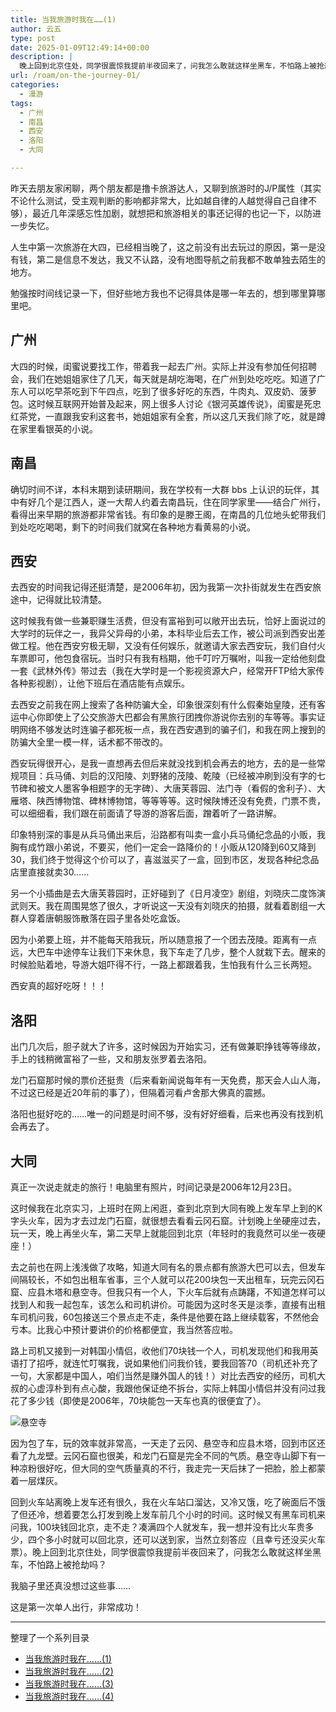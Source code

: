 ```yaml
---
title: 当我旅游时我在……(1)
author: 云五
type: post
date: 2025-01-09T12:49:14+00:00
description: |
  晚上回到北京住处，同学很震惊我提前半夜回来了，问我怎么敢就这样坐黑车，不怕路上被抢劫吗？
url: /roam/on-the-journey-01/
categories:
  - 漫游
tags:
  - 广州
  - 南昌
  - 西安
  - 洛阳
  - 大同

---
```


昨天去朋友家闲聊，两个朋友都是撸卡旅游达人，又聊到旅游时的J/P属性（其实不论什么测试，受主观判断的影响都非常大，比如越自律的人越觉得自己自律不够），最近几年深感忘性加剧，就想把和旅游相关的事还记得的也记一下，以防进一步失忆。

人生中第一次旅游在大四，已经相当晚了，这之前没有出去玩过的原因，第一是没有钱，第二是信息不发达，我又不认路，没有地图导航之前我都不敢单独去陌生的地方。

勉强按时间线记录一下，但好些地方我也不记得具体是哪一年去的，想到哪里算哪里吧。

## 广州

大四的时候，闺蜜说要找工作，带着我一起去广州。实际上并没有参加任何招聘会，我们在她姐姐家住了几天，每天就是胡吃海喝，在广州到处吃吃吃。知道了广东人可以吃早茶吃到下午四点，吃到了很多好吃的东西，牛肉丸、双皮奶、菠萝包。这时候互联网开始普及起来，网上很多人讨论《银河英雄传说》，闺蜜是死忠红茶党，一直跟我安利这套书，她姐姐家有全套，所以这几天我们除了吃，就是蹲在家里看银英的小说。

## 南昌

确切时间不详，本科末期到读研期间，我在学校有一大群 bbs 上认识的玩伴，其中有好几个是江西人，遂一大帮人约着去南昌玩，住在同学家里——结合广州行，看得出来早期的旅游都非常省钱。有印象的是滕王阁，在南昌的几位地头蛇带我们到处吃吃喝喝，剩下的时间我们就窝在各种地方看黄易的小说。

## 西安

去西安的时间我记得还挺清楚，是2006年初，因为我第一次扑街就发生在西安旅途中，记得就比较清楚。

这时候我有做一些兼职赚生活费，但没有富裕到可以敞开出去玩，恰好上面说过的大学时的玩伴之一，我异父异母的小弟，本科毕业后去工作，被公司派到西安出差做工程。他在西安穷极无聊，又没有任何娱乐，就邀请大家去西安玩，我们自付火车票即可，他包食宿玩。当时只有我有档期，他千叮咛万嘱咐，叫我一定给他刻盘一套《武林外传》带过去（我在大学时是一个影视资源大户，经常开FTP给大家传各种影视剧），让他下班后在酒店能有点娱乐。

去西安之前我在网上搜索了各种防骗大全，印象很深刻有什么假秦始皇陵，还有客运中心你即使上了公交旅游大巴都会有黑旅行团拽你游说你去别的车等等。事实证明网络不够发达时连骗子都死板一点，我在西安遇到的骗子们，和我在网上搜到的防骗大全里一模一样，话术都不带改的。

西安玩得很开心，是我一直想再去但后来就没找到机会再去的地方，去的是一些常规项目：兵马俑、刘启的汉阳陵、刘野猪的茂陵、乾陵（已经被冲刷到没有字的七节碑和被文人墨客争相题字的无字碑）、大唐芙蓉园、法门寺（看假的舍利子）、大雁塔、陕西博物馆、碑林博物馆，等等等等。这时候陕博还没有免费，门票不贵，可以细细看，我们跟在前面请了导游的游客后面，蹭着听了一路讲解。

印象特别深的事是从兵马俑出来后，沿路都有叫卖一盒小兵马俑纪念品的小贩，我胸有成竹跟小弟说，不要买，他们一定会一路降价的！小贩从120降到60又降到30，我们终于觉得这个价可以了，喜滋滋买了一盒，回到市区，发现各种纪念品店里直接就卖30……

另一个小插曲是去大唐芙蓉园时，正好碰到了《日月凌空》剧组，刘晓庆二度饰演武则天。我在周围晃悠了很久，才听说这一天没有刘晓庆的拍摄，就看着剧组一大群人穿着唐朝服饰散落在园子里各处吃盒饭。

因为小弟要上班，并不能每天陪我玩，所以随意报了一个团去茂陵。距离有一点远，大巴车中途停车让我们下来休息，我下车走了几步，整个人就栽下去。醒来的时候脸贴着地，导游大姐吓得不行，一路上都跟着我，生怕我有什么三长两短。

西安真的超好吃呀！！！

## 洛阳

出门几次后，胆子就大了许多，这时候因为开始实习，还有做兼职挣钱等等缘故，手上的钱稍微富裕了一些，又和朋友张罗着去洛阳。

龙门石窟那时候的票价还挺贵（后来看新闻说每年有一天免费，那天会人山人海，不过这已经是近20年前的事了），但隔着河看卢舍那大佛真的震撼。

洛阳也挺好吃的……唯一的问题是时间不够，没有好好细看，后来也再没有找到机会再去了。

## 大同

真正一次说走就走的旅行！电脑里有照片，时间记录是2006年12月23日。

这时候我在北京实习，上班时在网上闲逛，查到北京到大同有晚上发车早上到的K字头火车，因为才去过龙门石窟，就很想去看看云冈石窟。计划晚上坐硬座过去，玩一天，晚上再坐火车，第二天早上就能回到北京（年轻时的我竟然可以坐一夜硬座！）

去之前也在网上浅浅做了攻略，知道大同有名的景点都有旅游大巴可以去，但发车间隔较长，不如包出租车省事，三个人就可以花200块包一天出租车，玩完云冈石窟、应县木塔和悬空寺。但我只有一个人，下火车后就有点踌躇，不知道怎样可以找到人和我一起包车，该怎么和司机讲价。可能因为这时冬天是淡季，直接有出租车司机问我，60包接送三个景点走不走，条件是他要在路上继续载客，不然他会亏本。比我心中预计要讲价的价格都便宜，我当然答应啦。

路上司机又接到一对韩国小情侣，收他们70块钱一个人，司机发现他们和我用英语打了招呼，就连忙叮嘱我，说如果他们问我价钱，要我回答70（司机还补充了一句，大家都是中国人，咱们当然是赚外国人的钱！）对比去西安的经历，司机大叔的心虚淳朴到有点心酸，我跟他保证绝不拆台，实际上韩国小情侣并没有问过我花了多少钱（即使是2006年，70块能包一天车也真的很便宜了）。

![悬空寺](https://media.go5.dev/go5media/media_attachments/files/113/799/493/100/798/365/original/7bf0217dca15c0cb.jpeg)

因为包了车，玩的效率就非常高，一天走了云冈、悬空寺和应县木塔，回到市区还看了九龙壁。云冈石窟也很美，和龙门石窟是完全不同的气质。悬空寺山脚下有一种凉粉很好吃，但大同的空气质量真的不行，我走完一天后抹了一把脸，脸上都蒙着一层煤灰。

回到火车站离晚上发车还有很久，我在火车站口溜达，又冷又饿，吃了碗面后不饿了但还冷，想着要怎么打发到晚上发车前几个小时的时间。这时候又有黑车司机来问我，100块钱回北京，走不走？凑满四个人就发车，我一想并没有比火车贵多少，四个多小时就可以回北京，还可以送到家，当然立刻答应（且幸亏还没买火车票）。晚上回到北京住处，同学很震惊我提前半夜回来了，问我怎么敢就这样坐黑车，不怕路上被抢劫吗？

我脑子里还真没想过这些事……

这是第一次单人出行，非常成功！

---

整理了一个系列目录

- [当我旅游时我在……(1)](/roam/on-the-journey-01/)
- [当我旅游时我在……(2)](/roam/on-the-journey-02/)
- [当我旅游时我在……(3)](/roam/on-the-journey-03/)
- [当我旅游时我在……(4)](/roam/on-the-journey-04/)



